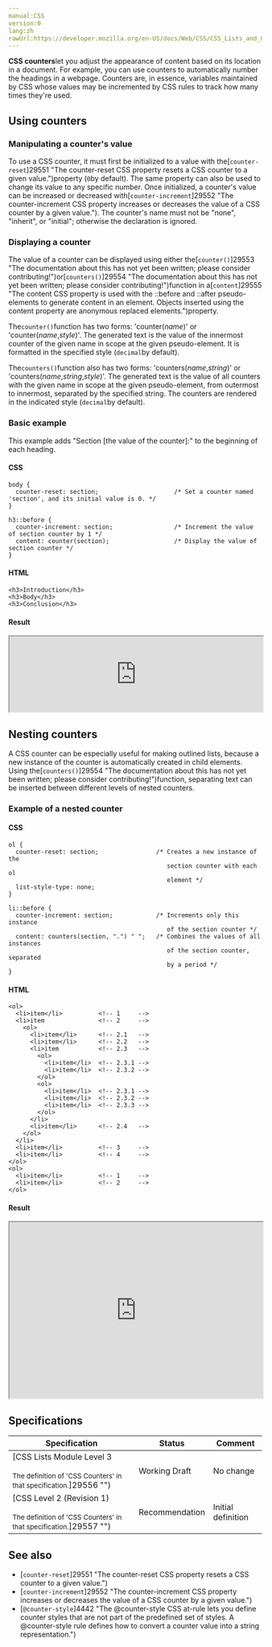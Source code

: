 ```yaml
---
manual:CSS
version:0
lang:zh
rawUrl:https://developer.mozilla.org/en-US/docs/Web/CSS/CSS_Lists_and_Counters/Using_CSS_counters
---
```






**CSS counters**let you adjust the appearance of content based on its location in a document. For example, you can use counters to automatically number the headings in a webpage. Counters are, in essence, variables maintained by CSS whose values may be incremented by CSS rules to track how many times they&#39;re used.


## Using counters<a name="Using_counters"></a>

### Manipulating a counter&#39;s value<a name="Manipulating_a_counter's_value"></a>


To use a CSS counter, it must first be initialized to a value with the[`counter-reset`]29551 "The counter-reset CSS property resets a CSS counter to a given value.")property (`0`by default). The same property can also be used to change its value to any specific number. Once initialized, a counter&#39;s value can be increased or decreased with[`counter-increment`]29552 "The counter-increment CSS property increases or decreases the value of a CSS counter by a given value."). The counter&#39;s name must not be &quot;none&quot;, &quot;inherit&quot;, or &quot;initial&quot;; otherwise the declaration is ignored.


### Displaying a counter<a name="Displaying_a_counter"></a>


The value of a counter can be displayed using either the[`counter()`]29553 "The documentation about this has not yet been written; please consider contributing!")or[`counters()`]29554 "The documentation about this has not yet been written; please consider contributing!")function in a[`content`]29555 "The content CSS property is used with the ::before and ::after pseudo-elements to generate content in an element. Objects inserted using the content property are anonymous replaced elements.")property.



The`counter()`function has two forms: &#39;counter(<var>name</var>)&#39; or &#39;counter(<var>name</var>,<var>style</var>)&#39;. The generated text is the value of the innermost counter of the given name in scope at the given pseudo-element. It is formatted in the specified style (`decimal`by default).



The`counters()`function also has two forms: &#39;counters(<var>name</var>,<var>string</var>)&#39; or &#39;counters(<var>name</var>,<var>string</var>,<var>style</var>)&#39;. The generated text is the value of all counters with the given name in scope at the given pseudo-element, from outermost to innermost, separated by the specified string. The counters are rendered in the indicated style (`decimal`by default).


### Basic example<a name="Basic_example"></a>


This example adds &quot;Section [the value of the counter]:&quot; to the beginning of each heading.


#### CSS<a name="CSS"></a>

```
body {
  counter-reset: section;                     /* Set a counter named 'section', and its initial value is 0. */
}

h3::before {
  counter-increment: section;                 /* Increment the value of section counter by 1 */
  content: counter(section);                  /* Display the value of section counter */
}
```

#### HTML<a name="HTML"></a>

```
<h3>Introduction</h3>
<h3>Body</h3>
<h3>Conclusion</h3>
```

#### Result<a name="Result"></a>


<iframe src='https://mdn.mozillademos.org/en-US/docs/Web/CSS/CSS_Lists_and_Counters/Using_CSS_counters$samples/Basic_example?revision=1388116' width='100%' height='150'></iframe>



## Nesting counters<a name="Nesting_counters"></a>


A CSS counter can be especially useful for making outlined lists, because a new instance of the counter is automatically created in child elements. Using the[`counters()`]29554 "The documentation about this has not yet been written; please consider contributing!")function, separating text can be inserted between different levels of nested counters.


### Example of a nested counter<a name="Example_of_a_nested_counter"></a>

#### CSS<a name="CSS_2"></a>

```
ol {
  counter-reset: section;                /* Creates a new instance of the
                                            section counter with each ol
                                            element */
  list-style-type: none;
}

li::before {
  counter-increment: section;            /* Increments only this instance
                                            of the section counter */
  content: counters(section, ".") " ";   /* Combines the values of all instances
                                            of the section counter, separated
                                            by a period */
}
```

#### HTML<a name="HTML_2"></a>

```
<ol>
  <li>item</li>          <!-- 1     -->
  <li>item               <!-- 2     -->
    <ol>
      <li>item</li>      <!-- 2.1   -->
      <li>item</li>      <!-- 2.2   -->
      <li>item           <!-- 2.3   -->
        <ol>
          <li>item</li>  <!-- 2.3.1 -->
          <li>item</li>  <!-- 2.3.2 -->
        </ol>
        <ol>
          <li>item</li>  <!-- 2.3.1 -->
          <li>item</li>  <!-- 2.3.2 -->
          <li>item</li>  <!-- 2.3.3 -->
        </ol>
      </li>
      <li>item</li>      <!-- 2.4   -->
    </ol>
  </li>
  <li>item</li>          <!-- 3     -->
  <li>item</li>          <!-- 4     -->
</ol>
<ol>
  <li>item</li>          <!-- 1     -->
  <li>item</li>          <!-- 2     -->
</ol>
```

#### Result<a name="Result_2"></a>


<iframe src='https://mdn.mozillademos.org/en-US/docs/Web/CSS/CSS_Lists_and_Counters/Using_CSS_counters$samples/Example_of_a_nested_counter?revision=1388116' width='100%' height='350'></iframe>



## Specifications<a name="Specifications"></a>

Specification | Status | Comment 
 ---  |  ---  |  ---  | 
[CSS Lists Module Level 3<br></br><small>The definition of &#39;CSS Counters&#39; in that specification.</small>]29556 "") | Working Draft | No change 
[CSS Level 2 (Revision 1)<br></br><small>The definition of &#39;CSS Counters&#39; in that specification.</small>]29557 "") | Recommendation | Initial definition 


## See also<a name="See_also"></a>

* [`counter-reset`]29551 "The counter-reset CSS property resets a CSS counter to a given value.")
* [`counter-increment`]29552 "The counter-increment CSS property increases or decreases the value of a CSS counter by a given value.")
* [`@counter-style`]4442 "The @counter-style CSS at-rule lets you define counter styles that are not part of the predefined set of styles. A @counter-style rule defines how to convert a counter value into a string representation.")



